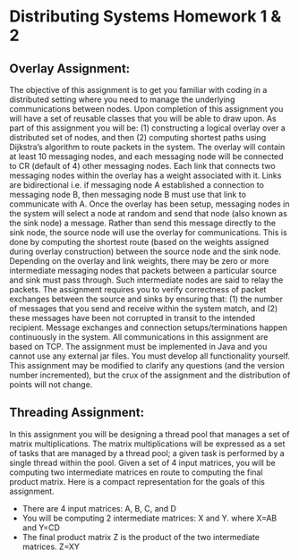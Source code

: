 # Distributing Systems Homework 1 & 2

## Overlay Assignment: 

The objective of this assignment is to get you familiar with coding in a distributed setting where you need to manage the underlying communications between nodes. Upon completion of this assignment you will have a set of reusable classes that you will be able to draw upon. As part of this assignment you will be: (1) constructing a logical overlay over a distributed set of nodes, and then (2) computing shortest paths using Dijkstra’s algorithm to route packets in the system.
The overlay will contain at least 10 messaging nodes, and each messaging node will be connected to CR (default of 4) other messaging nodes. Each link that connects two messaging nodes within the overlay has a weight associated with it. Links are bidirectional i.e. if messaging node A established a connection to messaging node B, then messaging node B must use that link to communicate with A.
Once the overlay has been setup, messaging nodes in the system will select a node at random and send that node (also known as the sink node) a message. Rather than send this message directly to the sink node, the source node will use the overlay for communications. This is done by computing the shortest route (based on the weights assigned during overlay construction) between the source node and the sink node. Depending on the overlay and link weights, there may be zero or more intermediate messaging nodes that packets between a particular source and sink must pass through. Such intermediate nodes are said to relay the packets. The assignment requires you to verify correctness of packet exchanges between the source and sinks by ensuring that: (1) the number of messages that you send and receive within the system match, and (2) these messages have been not corrupted in transit to the intended recipient. Message exchanges and connection setups/terminations happen continuously in the system.
All communications in this assignment are based on TCP. The assignment must be implemented in Java and you cannot use any external jar files. You must develop all functionality yourself. This assignment may be modified to clarify any questions (and the version number incremented), but the crux of the assignment and the distribution of points will not change.

## Threading Assignment:

In this assignment you will be designing a thread pool that manages a set of matrix multiplications. The matrix multiplications will be expressed as a set of tasks that are managed by a thread pool; a given task is performed by a single thread within the pool.
Given a set of 4 input matrices, you will be computing two intermediate matrices en route to computing the final product matrix. Here is a compact representation for the goals of this assignment.
* There are 4 input matrices: A, B, C, and D
* You will be computing 2 intermediate matrices: X and Y. where X=AB and Y=CD
* The final product matrix Z is the product of the two intermediate matrices. Z=XY
